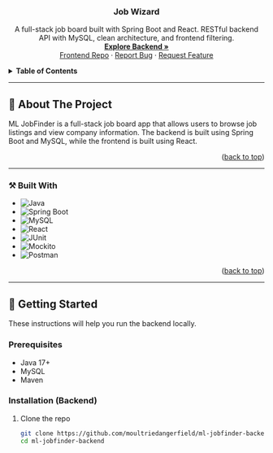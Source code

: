 <!-- Improved compatibility of back to top link -->
<a id="readme-top"></a>

<!-- PROJECT LOGO -->
<br />
<div align="center">
  <h3 align="center"> Job Wizard</h3>

  <p align="center">
    A full-stack job board built with Spring Boot and React. RESTful backend API with MySQL, clean architecture, and frontend filtering.
    <br />
    <a href="https://github.com/moultriedangerfield/ml-jobfinder-backend"><strong>Explore Backend »</strong></a>
    <br />
    <a href="https://github.com/moultriedangerfield/ml-jobfinder-frontend">Frontend Repo</a>
    &middot;
    <a href="https://github.com/moultriedangerfield/ml-jobfinder-backend/issues">Report Bug</a>
    &middot;
    <a href="https://github.com/moultriedangerfield/ml-jobfinder-backend/issues">Request Feature</a>
  </p>
</div>

<details>
  <summary><strong>Table of Contents</strong></summary>

- [About The Project](#about-the-project)
  - [Built With](#built-with)
- [Getting Started](#getting-started)
  - [Prerequisites](#prerequisites)
  - [Installation](#installation)
- [Usage](#usage)
- [Roadmap](#roadmap)
- [Contributing](#contributing)
- [License](#license)
- [Contact](#contact)
- [Acknowledgments](#acknowledgments)

</details>


---

## 🧠 About The Project

ML JobFinder is a full-stack job board app that allows users to browse job listings and view company information. The backend is built using Spring Boot and MySQL, while the frontend is built using React.

<p align="right">(<a href="#readme-top">back to top</a>)</p>

---

### ⚒️ Built With

* ![Java](https://img.shields.io/badge/Java-ED8B00?style=for-the-badge&logo=java&logoColor=white)
* ![Spring Boot](https://img.shields.io/badge/Spring_Boot-6DB33F?style=for-the-badge&logo=spring-boot&logoColor=white)
* ![MySQL](https://img.shields.io/badge/MySQL-005C84?style=for-the-badge&logo=mysql&logoColor=white)
* ![React](https://img.shields.io/badge/React-20232A?style=for-the-badge&logo=react&logoColor=61DAFB)
* ![JUnit](https://img.shields.io/badge/JUnit-25A162?style=for-the-badge)
* ![Mockito](https://img.shields.io/badge/Mockito-6DB33F?style=for-the-badge)
* ![Postman](https://img.shields.io/badge/Postman-FF6C37?style=for-the-badge&logo=postman&logoColor=white)

<p align="right">(<a href="#readme-top">back to top</a>)</p>

---

## 🚀 Getting Started

These instructions will help you run the backend locally.

### Prerequisites

- Java 17+
- MySQL
- Maven

### Installation (Backend)

1. Clone the repo
   ```sh
   git clone https://github.com/moultriedangerfield/ml-jobfinder-backend.git
   cd ml-jobfinder-backend
